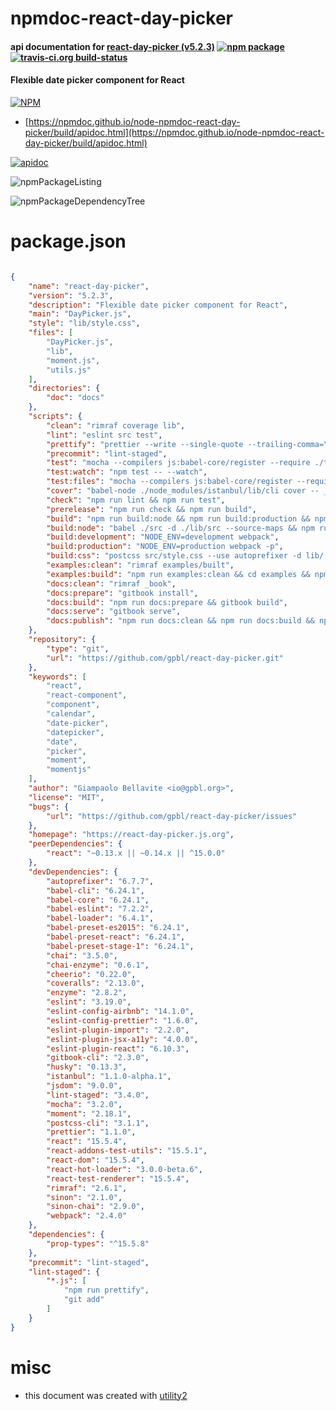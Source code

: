 # npmdoc-react-day-picker

#### api documentation for  [react-day-picker (v5.2.3)](https://react-day-picker.js.org)  [![npm package](https://img.shields.io/npm/v/npmdoc-react-day-picker.svg?style=flat-square)](https://www.npmjs.org/package/npmdoc-react-day-picker) [![travis-ci.org build-status](https://api.travis-ci.org/npmdoc/node-npmdoc-react-day-picker.svg)](https://travis-ci.org/npmdoc/node-npmdoc-react-day-picker)

#### Flexible date picker component for React

[![NPM](https://nodei.co/npm/react-day-picker.png?downloads=true&downloadRank=true&stars=true)](https://www.npmjs.com/package/react-day-picker)

- [https://npmdoc.github.io/node-npmdoc-react-day-picker/build/apidoc.html](https://npmdoc.github.io/node-npmdoc-react-day-picker/build/apidoc.html)

[![apidoc](https://npmdoc.github.io/node-npmdoc-react-day-picker/build/screenCapture.buildCi.browser.%252Ftmp%252Fbuild%252Fapidoc.html.png)](https://npmdoc.github.io/node-npmdoc-react-day-picker/build/apidoc.html)

![npmPackageListing](https://npmdoc.github.io/node-npmdoc-react-day-picker/build/screenCapture.npmPackageListing.svg)

![npmPackageDependencyTree](https://npmdoc.github.io/node-npmdoc-react-day-picker/build/screenCapture.npmPackageDependencyTree.svg)



# package.json

```json

{
    "name": "react-day-picker",
    "version": "5.2.3",
    "description": "Flexible date picker component for React",
    "main": "DayPicker.js",
    "style": "lib/style.css",
    "files": [
        "DayPicker.js",
        "lib",
        "moment.js",
        "utils.js"
    ],
    "directories": {
        "doc": "docs"
    },
    "scripts": {
        "clean": "rimraf coverage lib",
        "lint": "eslint src test",
        "prettify": "prettier --write --single-quote --trailing-comma=\"es5\" \"{src,test,examples/src}/**/*.js\"",
        "precommit": "lint-staged",
        "test": "mocha --compilers js:babel-core/register --require ./test/setup.js --recursive --reporter spec",
        "test:watch": "npm test -- --watch",
        "test:files": "mocha --compilers js:babel-core/register --require ./test/setup.js --reporter spec --bail --watch",
        "cover": "babel-node ./node_modules/istanbul/lib/cli cover -- _mocha --recursive --reporter spec",
        "check": "npm run lint && npm run test",
        "prerelease": "npm run check && npm run build",
        "build": "npm run build:node && npm run build:production && npm run build:development",
        "build:node": "babel ./src -d ./lib/src --source-maps && npm run build:css",
        "build:development": "NODE_ENV=development webpack",
        "build:production": "NODE_ENV=production webpack -p",
        "build:css": "postcss src/style.css --use autoprefixer -d lib/ --no-map",
        "examples:clean": "rimraf examples/built",
        "examples:build": "npm run examples:clean && cd examples && npm run build && cd ..",
        "docs:clean": "rimraf _book",
        "docs:prepare": "gitbook install",
        "docs:build": "npm run docs:prepare && gitbook build",
        "docs:serve": "gitbook serve",
        "docs:publish": "npm run docs:clean && npm run docs:build && npm run examples:build && rimraf _book/examples && mv examples/built _book/examples && cd _book && ECHO react-day-picker.js.org > CNAME && git init && git commit --allow-empty -m 'Update docs and examples' && git checkout -b gh-pages && touch .nojekyll && git add . && git commit -am 'Update docs and examples' && git push git@github.com:gpbl/react-day-picker gh-pages --force"
    },
    "repository": {
        "type": "git",
        "url": "https://github.com/gpbl/react-day-picker.git"
    },
    "keywords": [
        "react",
        "react-component",
        "component",
        "calendar",
        "date-picker",
        "datepicker",
        "date",
        "picker",
        "moment",
        "momentjs"
    ],
    "author": "Giampaolo Bellavite <io@gpbl.org>",
    "license": "MIT",
    "bugs": {
        "url": "https://github.com/gpbl/react-day-picker/issues"
    },
    "homepage": "https://react-day-picker.js.org",
    "peerDependencies": {
        "react": "~0.13.x || ~0.14.x || ^15.0.0"
    },
    "devDependencies": {
        "autoprefixer": "6.7.7",
        "babel-cli": "6.24.1",
        "babel-core": "6.24.1",
        "babel-eslint": "7.2.2",
        "babel-loader": "6.4.1",
        "babel-preset-es2015": "6.24.1",
        "babel-preset-react": "6.24.1",
        "babel-preset-stage-1": "6.24.1",
        "chai": "3.5.0",
        "chai-enzyme": "0.6.1",
        "cheerio": "0.22.0",
        "coveralls": "2.13.0",
        "enzyme": "2.8.2",
        "eslint": "3.19.0",
        "eslint-config-airbnb": "14.1.0",
        "eslint-config-prettier": "1.6.0",
        "eslint-plugin-import": "2.2.0",
        "eslint-plugin-jsx-a11y": "4.0.0",
        "eslint-plugin-react": "6.10.3",
        "gitbook-cli": "2.3.0",
        "husky": "0.13.3",
        "istanbul": "1.1.0-alpha.1",
        "jsdom": "9.0.0",
        "lint-staged": "3.4.0",
        "mocha": "3.2.0",
        "moment": "2.18.1",
        "postcss-cli": "3.1.1",
        "prettier": "1.1.0",
        "react": "15.5.4",
        "react-addons-test-utils": "15.5.1",
        "react-dom": "15.5.4",
        "react-hot-loader": "3.0.0-beta.6",
        "react-test-renderer": "15.5.4",
        "rimraf": "2.6.1",
        "sinon": "2.1.0",
        "sinon-chai": "2.9.0",
        "webpack": "2.4.0"
    },
    "dependencies": {
        "prop-types": "^15.5.8"
    },
    "precommit": "lint-staged",
    "lint-staged": {
        "*.js": [
            "npm run prettify",
            "git add"
        ]
    }
}
```



# misc
- this document was created with [utility2](https://github.com/kaizhu256/node-utility2)
